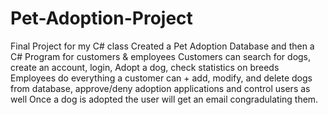 # Pet-Adoption-Project
Final Project for my C# class
Created a Pet Adoption Database and then a C# Program for customers & employees
Customers can search for dogs, create an account, login, Adopt a dog, check statistics on breeds
Employees do everything a customer can + add, modify, and delete dogs from database, approve/deny adoption applications and control users as well
Once a dog is adopted the user will get an email congradulating them.
